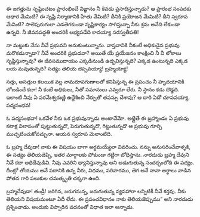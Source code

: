 ﻿ఈ జగత్తును సృష్టించటం ప్రారంభించే విజ్ఞానం నీ కెవడు ప్రసాదిస్తున్నాడు? ఆ ప్రారంభ సంపదకు ఆధార మేమిటి? ఈ సృష్టి నిర్మాణానికి హేతు వేమిటి? దీనికి ప్రయోజన మేమిటి? దీని స్వరూప మేమిటి? సాలెపురుగులా ఎడతెగకుండా సృష్టికార్యం సాగిస్తున్నా నీకు శ్రమ అనేది లేకుండా ఉన్నది. నీ జీవనపద్ధతి అందరికీ లభ్యపడేది కాదయ్యా సరస్వతీపతి! 

నా మట్టుకు నేను నీవే ప్రభువని అనుకుంటున్నాను. వాస్తవానికి నీకంటే అధికుడైన ప్రభువు మరొకడున్నాడా? నీవే అందరికి ప్రభుడవా? అయితే యే ప్రయేజనం కాంక్షించి నీ వీ లోకాలు సృష్టిస్తున్నావు? ఈ జీవసముదాయం ఎక్కడినుండి ఉద్భవిస్తున్నది? ఎక్కడ ఉంటున్నది ఎక్కడ లయ మవుతున్నది? సత్యం తెలియ జెప్పవయ్యా! బ్రహ్మయ్యా! 

సత్తు, అసత్తుల కలయిక వల్ల నామరూపగుణాలతో కనిపిస్తున్న ఈ ప్రపంచం నీ హృదయానికి లోబడిందే కదా! నీ కంటే అధికులు, నీతో సమానులు ఎవ్వరూ లేరు. నీ స్థానం కడు దొడ్డది. ఇలాంటి నీవు ఏ పరమేశ్వరుణ్ణి ఉద్దేశించి నేర్పుతో తపస్సు చేశావు? ఆ దారి ఏదో చూపవయ్యా. పద్మసంభవ! 

ఓ పద్మసంభవా! ఒకవేళ నీకు ఒక ప్రభువున్నాడు అంటావేమో. అట్లైతే ఈ బ్రహ్మాండం ఏ ప్రభువు కటాక్ష విలాసంతో పుట్టుతున్నదొ, పెరుగుతున్నదొ, గిట్టుతున్నదొ ఆ ప్రభువు గూర్చి ముచ్చటించుకోవచ్చునా. ఆయన స్వరూప మెలాంటిది. 

ఓ బ్రహ్మ దేవుడా! నాకు ఈ విషయం బాగా అర్థమయ్యేలా వివరించు. నన్ను అనుసరించేవాళ్ళకి, ఈ సత్యం తెలియజెప్పి, ఇతర మార్గాలకు పోకుండా గట్టిగా బోధిస్తాను. 
నారదుడు బ్రహ్మ దేవుని నీవే కదా అధిదేవుడివి. నీవు ఎవరిని ధ్యానిస్తున్నావు అని అడుగుతున్న సందర్భంలోది ఈ పద్యం. దీంట్లో తోయము అనే పదానికి ఉన్న నీరు, విధము, పరివారము, తెగ అనే నానా అర్థాలు వాడిన పోతన గారి పలుకుల చమత్కృతి చక్కగా ఉంది. 

బ్రహ్మదేవుడా! తండ్రీ! జరిగిన, జరుగనున్న, జరుగుతున్న వ్యవహారా లన్నిటికీ నీవే కర్తవు. నీకు తెలియని విషయమంటూ ఏదీ లేదు. ఈ ప్రపంచవిధానం నాకు తెలియజెప్పుము” అని నారదుడు ప్రశ్నించాడు. అందుకు విప్పారిన వదనంతో విధాత ఇలా అన్నాడు. 

